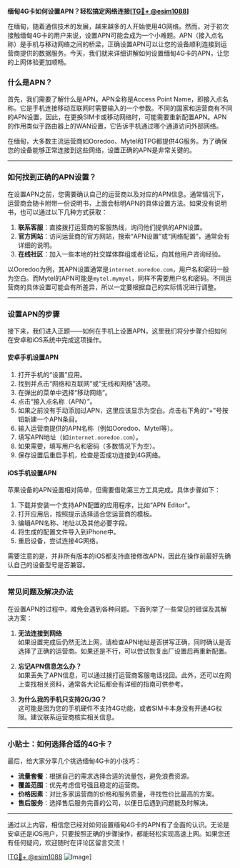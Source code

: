 **缅甸4G卡如何设置APN？轻松搞定网络连接[[TG💪+ @esim1088](https://t.me/s/esim1088)]**

在缅甸，随着通信技术的发展，越来越多的人开始使用4G网络。然而，对于初次接触缅甸4G卡的用户来说，设置APN可能会成为一个小难题。APN（接入点名称）是手机与移动网络之间的桥梁，正确设置APN可以让您的设备顺利连接到运营商提供的数据服务。今天，我们就来详细讲解如何设置缅甸4G卡的APN，让您的上网体验更加顺畅。

### 什么是APN？

首先，我们需要了解什么是APN。APN全称是Access Point Name，即接入点名称。它是手机连接移动互联网时需要输入的一个参数。不同的国家和运营商有不同的APN设置，因此，在更换SIM卡或移动网络时，可能需要重新配置APN。APN的作用类似于路由器上的WAN设置，它告诉手机通过哪个通道访问外部网络。

在缅甸，大多数主流运营商如Ooredoo、Mytel和TPG都提供4G服务。为了确保您的设备能够正常连接到这些网络，设置正确的APN是非常关键的。

---

### 如何找到正确的APN设置？

在设置APN之前，您需要确认自己的运营商以及对应的APN信息。通常情况下，运营商会随卡附带一份说明书，上面会标明APN的具体设置方法。如果没有说明书，也可以通过以下几种方式获取：

1. **联系客服**：直接拨打运营商的客服热线，询问他们提供的APN设置。
2. **官方网站**：访问运营商的官方网站，搜索“APN设置”或“网络配置”，通常会有详细的说明。
3. **在线社区**：加入一些本地的社交媒体群组或者论坛，向其他用户咨询经验。

以Ooredoo为例，其APN设置通常是`internet.ooredoo.com`，用户名和密码一般为空白。而Mytel的APN可能是`mytel.mymyel`，同样不需要用户名和密码。不同运营商的具体设置可能会有所差异，所以一定要根据自己的实际情况进行调整。

---

### 设置APN的步骤

接下来，我们进入正题——如何在手机上设置APN。这里我们将分步骤介绍如何在安卓和iOS系统中完成这项操作。

#### 安卓手机设置APN

1. 打开手机的“设置”应用。
2. 找到并点击“网络和互联网”或“无线和网络”选项。
3. 在弹出的菜单中选择“移动网络”。
4. 点击“接入点名称（APN）”。
5. 如果之前没有手动添加过APN，这里应该显示为空白。点击右下角的“+”号按钮新建一个APN条目。
6. 输入运营商提供的APN名称（例如Ooredoo、Mytel等）。
7. 填写APN地址（如`internet.ooredoo.com`）。
8. 如果需要，填写用户名和密码（多数情况下为空）。
9. 保存设置后重启手机，检查是否成功连接到4G网络。

#### iOS手机设置APN

苹果设备的APN设置相对简单，但需要借助第三方工具完成。具体步骤如下：

1. 下载并安装一个支持APN配置的应用程序，比如“APN Editor”。
2. 打开应用后，按照提示选择适合您运营商的模板。
3. 编辑APN名称、地址以及其他必要字段。
4. 将生成的配置文件导入到iPhone中。
5. 重启设备，尝试连接4G网络。

需要注意的是，并非所有版本的iOS都支持直接修改APN，因此在操作前最好先确认自己的设备型号是否兼容。

---

### 常见问题及解决办法

在设置APN的过程中，难免会遇到各种问题。下面列举了一些常见的错误及其解决方案：

1. **无法连接到网络**  
   如果设置完成后仍然无法上网，请检查APN地址是否拼写正确，同时确认是否选择了正确的运营商。如果还是不行，可以尝试恢复出厂设置后再重新配置。

2. **忘记APN信息怎么办？**  
   如果丢失了APN信息，可以通过拨打运营商客服电话找回。此外，还可以在网上查找相关资料，通常各大论坛都会有详细的指南可供参考。

3. **为什么我的手机只支持2G/3G？**  
   这可能是因为您的手机硬件不支持4G功能，或者SIM卡本身没有开通4G权限。建议联系运营商核实相关信息。

---

### 小贴士：如何选择合适的4G卡？

最后，给大家分享几个挑选缅甸4G卡的小技巧：

- **流量套餐**：根据自己的需求选择合适的流量包，避免浪费资源。
- **覆盖范围**：优先考虑信号强且稳定的运营商。
- **价格因素**：对比多家运营商的价格和服务质量，寻找性价比最高的方案。
- **售后服务**：选择售后服务完善的公司，以便日后遇到问题能及时解决。

---

通过以上内容，相信您已经对如何设置缅甸4G卡的APN有了全面的认识。无论是安卓还是iOS用户，只要按照正确的步骤操作，都能轻松实现高速上网。如果您还有任何疑问，欢迎随时在评论区留言交流！

[[TG💪+ @esim1088](https://t.me/s/esim1088) ![Image](https://i.postimg.cc/4NQfJmqS/Snipaste-2025-05-13-00-14-12.png)]